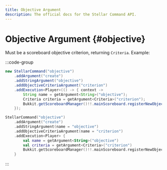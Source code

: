 ```yaml
---
title: Objective Argument
description: The official docs for the Stellar Command API.
---
```


# Objective Argument {#objective}

Must be a scoreboard objective criterion, returning `Criteria`. Example:

:::code-group
```Java
new StellarCommand("objective")
    .addArgument("create")
    .addStringArgument("objective")
    .addObjectiveCriteriaArgument("criterion")
    .addExecution<Player>(() -> { context ->
        String name = getArgument<String>("objective");
        Criteria criteria = getArgument<Criteria>("criterion");
        Bukkit.getScoreboardManager()!!.mainScoreboard.registerNewObjective(name, criteria, name);
    });
```
```Kotlin
StellarCommand("objective")
    .addArgument("create")
    .addStringArgument(name = "objective")
    .addObjectiveCriteriaArgument(name = "criterion")
    .addExecution<Player> {
        val name = getArgument<String>("objective")
        val criteria = getArgument<Criteria>("criterion")
        Bukkit.getScoreboardManager()!!.mainScoreboard.registerNewObjective(name, criteria, name)
    }
```
:::